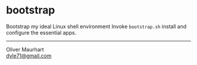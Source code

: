 # bootstrap

Bootstrap my ideal Linux shell environment
Invoke `bootstrap.sh` install and configure the essential apps.

---  

Oliver Maurhart  
dyle71@gmail.com  
